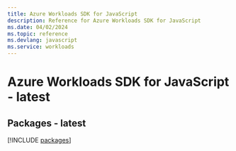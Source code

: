 ```yaml
---
title: Azure Workloads SDK for JavaScript
description: Reference for Azure Workloads SDK for JavaScript
ms.date: 04/02/2024
ms.topic: reference
ms.devlang: javascript
ms.service: workloads
---
```

# Azure Workloads SDK for JavaScript - latest
## Packages - latest
[!INCLUDE [packages](workloads-index.md)]
